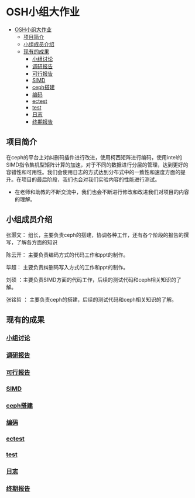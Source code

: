 # OSH小组大作业

- [OSH小组大作业](#osh小组大作业)
    - [项目简介](#项目简介)
    - [小组成员介绍](#小组成员介绍)
    - [现有的成果](#现有的成果)
        - [小组讨论](#小组讨论)
        - [调研报告](#调研报告)
        - [可行报告](#可行报告)
        - [SIMD](#SIMD)
        - [ceph搭建](#ceph搭建)
        - [编码](#编码)
        - [ectest](#ectest)
        - [test](#test)
        - [日志](#日志)
        - [终期报告](#终期报告)
## 项目简介
在ceph的平台上对纠删码插件进行改进，使用柯西矩阵进行编码，使用intel的SIMD指令集机型矩阵计算的加速，对于不同的数据进行分层的管理，达到更好的容错性和可用性。我们会使用日志的方式达到分布式中的一致性和速度方面的提升。在项目的最后阶段，我们也会对我们实验内容的性能进行测试。
- 在老师和助教的不断交流中，我们也会不断进行修改和改进我们对项目的内容的理解。
## 小组成员介绍

张灏文： 组长，主要负责ceph的搭建，协调各种工作，还有各个阶段的报告的撰写，了解各方面的知识

陈云开： 主要负责编码方式的代码工作和ppt的制作。

毕超： 主要负责纠删码写入方式的工作和ppt的制作。

刘硕 ：主要负责SIMD方面的代码工作，后续的测试代码和ceph相关知识的了解。

张铭哲 ： 主要负责ceph的搭建，后续的测试代码和ceph相关知识的了解。

## 现有的成果

### [小组讨论](https://github.com/OSH-2019/x-Distributed-System-based-on-ceph/tree/master/discussions)

### [调研报告](https://github.com/OSH-2019/x-Distributed-System-based-on-ceph/blob/master/docs/research.md)
### [可行报告](https://github.com/OSH-2019/x-Erasure-Code-Improvement-based-on-ceph-/blob/master/docs/feasibility.md)

### [SIMD](https://github.com/OSH-2019/x-Erasure-Code-Improvement-based-on-ceph/tree/master/docs/SIMD)
### [ceph搭建](https://github.com/OSH-2019/x-Erasure-Code-Improvement-based-on-ceph/tree/master/docs/ceph%20install)
### [编码](https://github.com/OSH-2019/x-Erasure-Code-Improvement-based-on-ceph/tree/master/docs/interface_plugin)
### [ectest](https://github.com/OSH-2019/x-Erasure-Code-Improvement-based-on-ceph/tree/master/docs/ceph-erasure-code-test)
### [test](https://github.com/OSH-2019/x-Erasure-Code-Improvement-based-on-ceph/tree/master/docs/test)
### [日志](https://github.com/OSH-2019/x-Erasure-Code-Improvement-based-on-ceph/tree/master/docs/ceph日志)
### [终期报告](https://github.com/OSH-2019/x-Erasure-Code-Improvement-based-on-ceph/tree/master/docs/终期报告)
